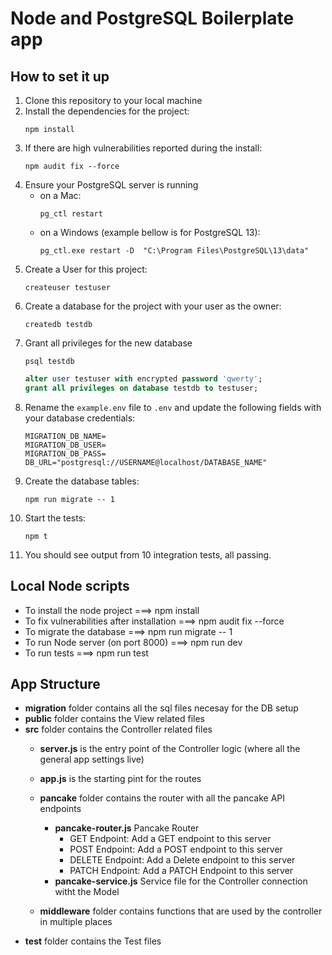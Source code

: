 # Node and PostgreSQL Boilerplate app
## How to set it up
1. Clone this repository to your local machine
2. Install the dependencies for the project:
    ```console
    npm install
    ```
3. If there are high vulnerabilities reported during the install:
    ```console
    npm audit fix --force
    ```
4. Ensure your PostgreSQL server is running
    * on a Mac:
        ```console
        pg_ctl restart
        ```
    * on a Windows (example bellow is for PostgreSQL 13):
        ```console
        pg_ctl.exe restart -D  "C:\Program Files\PostgreSQL\13\data"
        ```
5. Create a User for this project:
    ```console
    createuser testuser
    ```
6. Create a database for the project with your user as the owner:
    ```console
    createdb testdb
    ```
7. Grant all privileges for the new database
    ```console
    psql testdb
    ```
    ```sql
    alter user testuser with encrypted password 'qwerty';
    grant all privileges on database testdb to testuser;
    ```
8. Rename the `example.env` file to `.env` and update the following fields with your database credentials:
    ```console
    MIGRATION_DB_NAME=
    MIGRATION_DB_USER=
    MIGRATION_DB_PASS=
    DB_URL="postgresql://USERNAME@localhost/DATABASE_NAME"
    ```
9. Create the database tables:
    ```console
    npm run migrate -- 1
    ```
10. Start the tests:
    ```console
    npm t
    ```
11. You should see output from 10 integration tests, all passing.



## Local Node scripts
* To install the node project ===> npm install
* To fix vulnerabilities after installation ===> npm audit fix --force
* To migrate the database ===> npm run migrate -- 1
* To run Node server (on port 8000) ===> npm run dev
* To run tests ===> npm run test




## App Structure

* __migration__ folder contains all the sql files necesay for the DB setup
* __public__ folder contains the View related files
* __src__ folder contains the Controller related files
    * __server.js__ is the entry point of the Controller logic (where all the general app settings live)
    * __app.js__ is the starting pint for the routes

    * __pancake__ folder contains the router with all the pancake API endpoints
        * __pancake-router.js__ Pancake Router
            * GET Endpoint: Add a GET endpoint to this server
            * POST Endpoint: Add a POST endpoint to this server
            * DELETE Endpoint: Add a Delete endpoint to this server
            * PATCH Endpoint: Add a PATCH Endpoint to this server
        * __pancake-service.js__ Service file for the Controller connection witht the Model
    * __middleware__ folder contains functions that are used by the controller in multiple places
* __test__ folder contains the Test files
